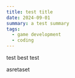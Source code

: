```yaml
---
title: test title
date: 2024-09-01
summary: a test summary
tags:
  - game development
  - coding
---
```


test best test

<!--more-->

asretaset
